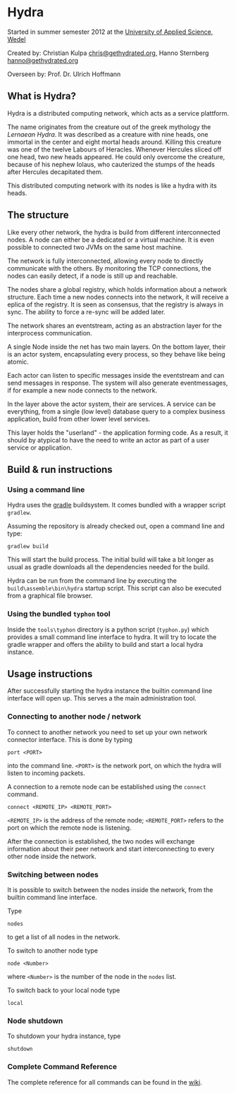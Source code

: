Hydra
=====

Started in 
	summer semester 2012 
at the
	[University of Applied Science, Wedel](http://fh-wedel.de)


Created by:
	Christian Kulpa <chris@gethydrated.org>,
	Hanno Sternberg <hanno@gethydrated.org>
	
Overseen by:
	Prof. Dr. Ulrich Hoffmann


What is Hydra?
--------------

Hydra is a distributed computing network, which acts as a service plattform.

The name originates from the creature out of the greek mythology the *Lernaean Hydra*. 
It was described as a creature with nine heads, one immortal in the center and eight mortal heads around. 
Killing this creature was one of the twelve Labours of Heracles. 
Whenever Hercules sliced off one head, two new heads appeared. 
He could only overcome the creature, because of his nephew Iolaus, 
who cauterized the stumps of the heads after Hercules decapitated them.

This distributed computing network with its nodes is like a hydra with its heads.


The structure
-------------

Like every other network, the hydra is build from different interconnected nodes.
A node can either be a dedicated or a virtual machine. 
It is even possible to connected two JVMs on the same host machine.

The network is fully interconnected, allowing every node to directly communicate
with the others. By monitoring the TCP connections, the nodes can easily detect,
if a node is still up and reachable.

The nodes share a global registry, which holds information about a network 
structure. Each time a new nodes connects into the network, it will receive a 
eplica of the registry. It is seen as consensus, that the registry is always in 
sync. The ability to force a re-sync will be added later.

The network shares an eventstream, acting as an abstraction layer for the 
interprocess communication.

A single Node inside the net has two main layers.
On the bottom layer, their is an actor system, encapsulating every process, so 
they behave like being atomic. 

Each actor can listen to specific messages inside the eventstream and can send 
messages in response. 
The system will also generate eventmessages, if for example a new node connects
to the network.

In the layer above the actor system, their are services.
A service can be everything, from a single (low level) database query to a 
complex business application, build from other lower level services.

This layer holds the "userland" - the application forming code.
As a result, it should by atypical to have the need to write an actor as part
of a user service or application.

Build & run instructions
------------------------

### Using a command line

Hydra uses the [gradle](http://www.gradle.org/) buildsystem.
It comes bundled with a wrapper script `gradlew`.

Assuming the repository is already checked out, open a command line and type:

	gradlew build
	
This will start the build process. The initial build will take a bit longer as 
usual as gradle downloads all the dependencies needed for the build.

Hydra can be run from the command line by executing the 
`build\assemble\bin\hydra` startup script. This script can also be executed 
from a graphical file browser.

### Using the bundled `typhon` tool

Inside the `tools\typhon` directory is a python script (`typhon.py`) 
which provides a small command line interface to hydra.
It will try to locate the gradle wrapper and offers the ability to build and 
start a local hydra instance.


Usage instructions
------------------

After successfully starting the hydra instance the builtin command line 
interface will open up. This serves a the main administration tool.

### Connecting to another node / network

To connect to another network you need to set up your own network connector 
interface.
This is done by typing

	port <PORT>
	
into the command line. `<PORT>` is the network port, on which the hydra will 
listen to incoming packets.

A connection to a remote node can be established using the `connect` command.

	connect <REMOTE_IP> <REMOTE_PORT>
	
`<REMOTE_IP>` is the address of the remote node; `<REMOTE_PORT>` refers to the 
port on which the remote node is listening.

After the connection is established, the two nodes will exchange information 
about their peer network and start interconnecting to every other node inside 
the network.

### Switching between nodes

It is possible to switch between the nodes inside the network, from the builtin
command line interface.

Type

	nodes
	
to get a list of all nodes in the network.

To switch to another node type

	node <Number>
	
where `<Number>` is the number of the node in the `nodes` list.

To switch back to your local node type

	local

### Node shutdown

To shutdown your hydra instance, type 

	shutdown
	
### Complete Command Reference

The complete reference for all commands can be found in the [wiki](https://github.com/AlmostIntelligent/Hydra/wiki/Command-Reference).



